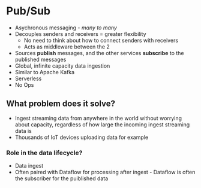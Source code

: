 # Pub/Sub

  - Asychronous messaging  - *many to many*
  - Decouples senders and receivers  = greater flexibility 
    - No need to think about how to connect senders with receivers
    - Acts as  middleware between the 2
  - Sources **publish** messages, and the other services **subscribe** to the published messages
  - Global, infinite capacity data ingestion
  - Similar to Apache Kafka
  - Serverless
  - No Ops


## What problem does it solve?

  - Ingest streaming data from anywhere in the world without worrying about capacity, regardless of how large the incoming ingest streaming data is
  - Thousands of IoT devices uploading data for example 


### Role in the data lifecycle?

  - Data ingest
  - Often paired with Dataflow for processing after ingest - Dataflow is often the subscriber for the puiblished data
